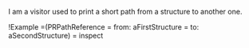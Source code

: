 I am a visitor used to print a short path from a structure to another one.

!Example
=(PRPathReference
=	from: aFirstStructure
=	to: aSecondStructure)
=		inspect